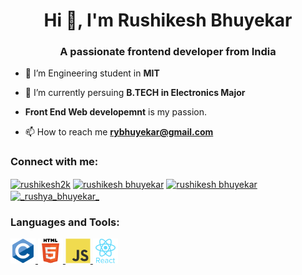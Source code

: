 <h1 align="center">Hi 👋, I'm Rushikesh Bhuyekar</h1>
<h3 align="center">A passionate frontend developer from India</h3>

- 🔭 I’m Engineering student in  **MIT**

- 🌱 I’m currently persuing  **B.TECH in Electronics Major**

- **Front End Web developemnt** is my passion.

- 📫 How to reach me **rybhuyekar@gmail.com**

<h3 align="left">Connect with me:</h3>
<p align="left">
<a href="https://twitter.com/rushikesh2k" target="blank"><img align="center" src="https://raw.githubusercontent.com/rahuldkjain/github-profile-readme-generator/master/src/images/icons/Social/twitter.svg" alt="rushikesh2k" height="30" width="40" /></a>
<a href="https://linkedin.com/in/rushikesh bhuyekar" target="blank"><img align="center" src="https://raw.githubusercontent.com/rahuldkjain/github-profile-readme-generator/master/src/images/icons/Social/linked-in-alt.svg" alt="rushikesh bhuyekar" height="30" width="40" /></a>
<a href="https://fb.com/rushikesh bhuyekar" target="blank"><img align="center" src="https://raw.githubusercontent.com/rahuldkjain/github-profile-readme-generator/master/src/images/icons/Social/facebook.svg" alt="rushikesh bhuyekar" height="30" width="40" /></a>
<a href="https://instagram.com/_rushya_bhuyekar_" target="blank"><img align="center" src="https://raw.githubusercontent.com/rahuldkjain/github-profile-readme-generator/master/src/images/icons/Social/instagram.svg" alt="_rushya_bhuyekar_" height="30" width="40" /></a>
</p>

<h3 align="left">Languages and Tools:</h3>
<p align="left"> <a href="https://www.cprogramming.com/" target="_blank" rel="noreferrer"> <img src="https://raw.githubusercontent.com/devicons/devicon/master/icons/c/c-original.svg" alt="c" width="40" height="40"/> </a> <a href="https://www.w3.org/html/" target="_blank" rel="noreferrer"> <img src="https://raw.githubusercontent.com/devicons/devicon/master/icons/html5/html5-original-wordmark.svg" alt="html5" width="40" height="40"/> </a> <a href="https://developer.mozilla.org/en-US/docs/Web/JavaScript" target="_blank" rel="noreferrer"> <img src="https://raw.githubusercontent.com/devicons/devicon/master/icons/javascript/javascript-original.svg" alt="javascript" width="40" height="40"/> </a> <a href="https://reactjs.org/" target="_blank" rel="noreferrer"> <img src="https://raw.githubusercontent.com/devicons/devicon/master/icons/react/react-original-wordmark.svg" alt="react" width="40" height="40"/> </a> </p>
